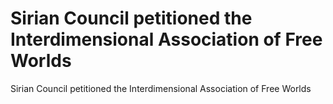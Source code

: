 # Sirian Council petitioned the Interdimensional Association of Free Worlds

Sirian Council petitioned the Interdimensional Association of Free Worlds